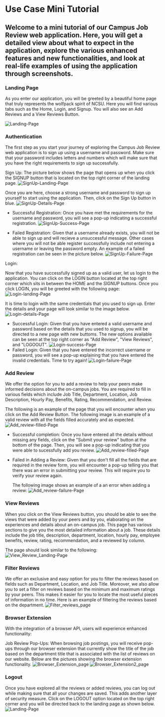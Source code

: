 # Use Case Mini Tutorial 

## Welcome to a mini tutorial of our Campus Job Review web application. Here, you will get a detailed view about what to expect in the application, explore the various enhanced features and new functionalities, and look at real-life examples of using the application through screenshots. 

### Landing Page
As you enter our application, you will be greeted by a beautiful home page that truly represents the wolfpack spirit of NCSU. Here you will find various tabs such as the Home, Login, and Signup. You will also see an Add Reviews and a View Reviews Button. 

![Landing-Page](docs/images/landing_page.jpeg)

### Authentication 
The first step as you start your journey of exploring the Campus Job Review web application is to sign up using a username and password. Make sure that your password includes letters and numbers which will make sure that you have the right requirements to sign up successfully. 

Sign Up: The picture below shows the page that opens up when you click the SIGNUP button that is located on the top right corner of the landing page. 
![SignUp-Landing-Page](docs/images/sign_up_landing.png)

Once you are here, choose a strong username and password to sign up yourself to start using the application. Then, click on the Sign Up button in blue. 
![SignUp-Details-Page](docs/images/sign_up_details.png)

- Successful Registration: 
Once you have met the requirements for the username and password, you will see a pop-up indicating a successful registration. 
     ![SignUp-Success-Page](docs/images/sign_up_success.png)

 - Failed Registration: 
 Given that a username already exists, you will not be able to sign up and will recieve a unsuccessful message. Other cases where you will not be able register successfully include not entering a username or leaving the password empty. An example of a failed registration can be seen in the picture below. 
     ![SignUp-Failure-Page](docs/images/sign_up_failure.png)

Login:

Now that you have successfully signed up as a valid user, let us login to the application. You can click on the LOGIN button located at the top right corner which sits in between the HOME and the SIGNUP buttons. Once you click LOGIN, you will be greeted with the following page: 
![Login-landing-Page](docs/images/login_landing.png)

   It is time to login with the same credentials that you used to sign up. Enter the details and your page will look similar to the image below. 
    ![Login-details-Page](docs/images/login_details.png)
- Successful Login: Given that you have entered a valid username and password based on the details that you used to signup, you will be directed to a new page with new buttoms. The new options available can be seen at the top right corner as "Add Review", "View Reviews", and "LOGOOUT".
     ![Login-success-Page](docs/images/login_success.png)
- Failed Login: Given that you have entered the incorrect username or password, you will see a pop-up explaining that you have entered the invalid credentials. Time to try again!
     ![Login-failure-Page](docs/images/login_failure.png)

### Add Review
We offer the option for you to add a review to help your peers make informed decisions about the on-campus jobs. You are required to fill in various fields which include Job Title, Department, Location, Job Description, Hourly Pay, Benefits, Rating, Recommendation, and Review. 

The following is an example of the page that you will encounter when you click on the Add Review Button. 
The following image is an example of a valid review with all the fields filled accurately and as expected. 
![Add_review-filled-Page](docs/images/add_review_filled.png)

- Successful completion: Once you have entered all the details without missing any fields, click on the "Submit your review" button at the bottom of the page. Then, you will see a pop-up indicating that you were able to sucessfully add you review. 
![Add_review-filled-Page](docs/images/add_review_success.png)

- Failed in Adding a Review: Given that you don't fill all the fields that are required in the review form, you will encounter a pop-up telling you that there was an error in submitting your review. This will require you to verify your review again.

    The following image shows an example of a an error when adding a review: 
    ![Add_review-failure-Page](docs/images/add_review_failure.png)


### View Reviews 
When you click on the View Reviews button, you should be able to see the views that were added by your peers and by you, elaborating on the experiences and details about an on-campus job. This page has various sections to give you the most detailed information about a job. These details include the job title, description, department, location, hourly pay, employee benefits, review, rating, recommendation, and a reviewed by column. 

The page should look similar to the following: 
    ![View_Review_Landing-Page](docs/images/view_review_landing.jpg)

### Filter Reviews
We offer an exclusive and easy option for you to filter the reviews based on fields such as Department, Location, and Job Title. Moreover, we also allow you to set a filter on reviews based on the minimum and maximum ratings by your peers. This makes it easier for you to locate the most useful pieces of information in no time. Here is an example of filtering the reviews based on the department. 
    ![Filter_reviews_page](docs/images/filter_reviews.jpg)

### Browser Extension
With the integration of a browser API, users will experience enhanced functionality:

Job Review Pop-Ups: When browsing job postings, you will receive pop-ups through our browser extension that currently show the title of the job based on the department title that is associated with the list of reviews on our website. Below are the pictures showing the browser extension functionality. 
![Browser_Extension_page](docs/images/browser_extension_1.jpg)
![Browser_Extension2_page](docs/images/browser_extension_2.jpg)




### Logout
Once you have explored all the reviews or added reviews, you can log out while making sure that all your changes are saved. This adds another layer of security measure. Click on the LOGOUT option located on the top right corner and you will be directed back to the landing page as shown below. 
![Landing-Page](docs/images/landing_page.jpeg)
